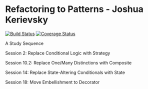 Refactoring to Patterns - Joshua Kerievsky
=====================
[![Build Status](https://travis-ci.org/avalax/refactoringToPatterns.png?branch=master)](https://travis-ci.org/avalax/refactoringToPatterns) [![Coverage Status](https://img.shields.io/coveralls/avalax/refactoringToPatterns.svg)](https://coveralls.io/r/avalax/refactoringToPatterns)

A Study Sequence

Session 2: Replace Conditional Logic with Strategy

Session 10.2: Replace One/Many Distinctions with Composite

Session 14: Replace State-Altering Conditionals with State

Session 18: Move Embellishment to Decorator
